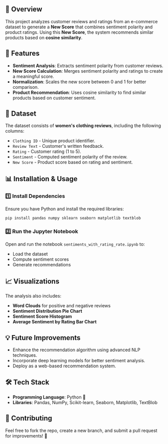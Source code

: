 ## 📌 Overview
This project analyzes customer reviews and ratings from an e-commerce dataset to generate a **New Score** that combines sentiment polarity and product ratings. Using this **New Score**, the system recommends similar products based on **cosine similarity**.

## 🚀 Features
- **Sentiment Analysis**: Extracts sentiment polarity from customer reviews.
- **New Score Calculation**: Merges sentiment polarity and ratings to create a meaningful score.
- **Normalization**: Scales the new score between 0 and 1 for better comparison.
- **Product Recommendation**: Uses cosine similarity to find similar products based on customer sentiment.

## 📂 Dataset
The dataset consists of **women's clothing reviews**, including the following columns:
- `Clothing ID` - Unique product identifier.
- `Review Text` - Customer's written feedback.
- `Rating` - Customer rating (1 to 5).
- `Sentiment` - Computed sentiment polarity of the review.
- `New Score` - Product score based on rating and sentiment.

## 📊 Installation & Usage
### 1️⃣ Install Dependencies
Ensure you have Python and install the required libraries:
```bash
pip install pandas numpy sklearn seaborn matplotlib textblob
```

### 2️⃣ Run the Jupyter Notebook
Open and run the notebook `sentiments_with_rating_rate.ipynb` to:
- Load the dataset
- Compute sentiment scores
- Generate recommendations

## 📈 Visualizations
The analysis also includes:
- **Word Clouds** for positive and negative reviews
- **Sentiment Distribution Pie Chart**
- **Sentiment Score Histogram**
- **Average Sentiment by Rating Bar Chart**

## 💡 Future Improvements
- Enhance the recommendation algorithm using advanced NLP techniques.
- Incorporate deep learning models for better sentiment analysis.
- Deploy as a web-based recommendation system.

## 🛠 Tech Stack
- **Programming Language**: Python 🐍
- **Libraries**: Pandas, NumPy, Scikit-learn, Seaborn, Matplotlib, TextBlob

## 🤝 Contributing
Feel free to fork the repo, create a new branch, and submit a pull request for improvements! 🚀

